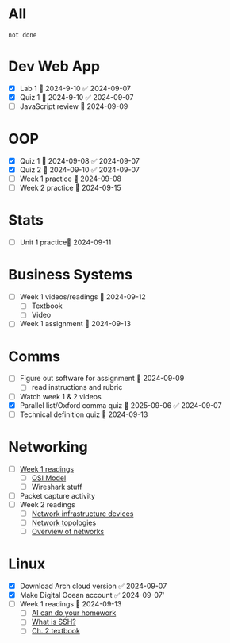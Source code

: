 # All
```tasks
not done
```

# Dev Web App
- [x] Lab 1 📅 2024-9-10 ✅ 2024-09-07
- [x] Quiz 1 📅 2024-9-10 ✅ 2024-09-07
- [ ] JavaScript review 📅 2024-09-09 
# OOP
- [x] Quiz 1 📅 2024-09-08 ✅ 2024-09-07
- [x] Quiz 2 📅 2024-09-10 ✅ 2024-09-07
- [ ] Week 1 practice 📅 2024-09-08 
- [ ] Week 2 practice 📅 2024-09-15
# Stats
- [ ] Unit 1 practice📅 2024-09-11 
# Business Systems
- [ ] Week 1 videos/readings 📅 2024-09-12 
	- [ ] Textbook
	- [ ] Video
- [ ] Week 1 assignment 📅 2024-09-13
# Comms
- [ ] Figure out software for assignment 📅 2024-09-09 
	- [ ] read instructions and rubric
- [ ] Watch week 1 & 2 videos 
- [x] Parallel list/Oxford comma quiz 📅 2025-09-06 ✅ 2024-09-07
- [ ] Technical definition quiz 📅 2024-09-13 
# Networking
- [ ] [Week 1 readings](https://hackmd.io/@yveshema/networking-overview#Reading-List)
	- [ ] [OSI Model](https://learning.oreilly.com/videos/networking-fundamentals/9780134645711/9780134645711-NETP_1_1_0_0/)
	- [ ] Wireshark stuff
- [ ] Packet capture activity
- [ ] Week 2 readings
	- [ ] [Network infrastructure devices](https://learning.oreilly.com/videos/networking-fundamentals/9780134645711/9780134645711-NETP_2_2_0_0/)
	- [ ] [Network topologies](https://learning.oreilly.com/videos/networking-fundamentals/9780134645711/9780134645711-NETP_3_0_0_0/)
	- [ ] [Overview of networks](https://intronetworks.cs.luc.edu/current2/html/intro.html)
# Linux
- [x] Download Arch cloud version ✅ 2024-09-07
- [x] Make Digital Ocean account ✅ 2024-09-07'
- [ ] Week 1 readings 📅 2024-09-13 
	- [ ] [AI can do your homework](https://www.youtube.com/watch?v=bEJ0_TVXh-I)
	- [ ] [What is SSH?](https://www.cloudflare.com/learning/access-management/what-is-ssh/)
	- [ ] [Ch. 2 textbook](https://learning.oreilly.com/library/view/linux-for-system/9781803247946/B18575_02.xhtml)

